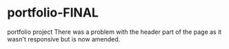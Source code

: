 # portfolio-FINAL
portfolio project
There was a problem with the header part of the page as it wasn't responsive but is now amended.
